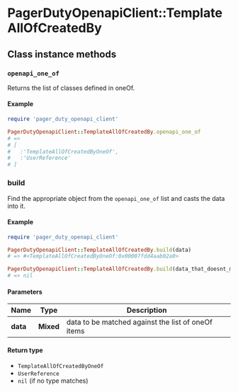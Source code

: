 # PagerDutyOpenapiClient::TemplateAllOfCreatedBy

## Class instance methods

### `openapi_one_of`

Returns the list of classes defined in oneOf.

#### Example

```ruby
require 'pager_duty_openapi_client'

PagerDutyOpenapiClient::TemplateAllOfCreatedBy.openapi_one_of
# =>
# [
#   :'TemplateAllOfCreatedByOneOf',
#   :'UserReference'
# ]
```

### build

Find the appropriate object from the `openapi_one_of` list and casts the data into it.

#### Example

```ruby
require 'pager_duty_openapi_client'

PagerDutyOpenapiClient::TemplateAllOfCreatedBy.build(data)
# => #<TemplateAllOfCreatedByOneOf:0x00007fdd4aab02a0>

PagerDutyOpenapiClient::TemplateAllOfCreatedBy.build(data_that_doesnt_match)
# => nil
```

#### Parameters

| Name | Type | Description |
| ---- | ---- | ----------- |
| **data** | **Mixed** | data to be matched against the list of oneOf items |

#### Return type

- `TemplateAllOfCreatedByOneOf`
- `UserReference`
- `nil` (if no type matches)


